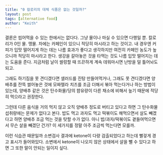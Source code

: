 ```yaml
---
title: "0 칼로리의 대체 식품은 없는 것일까?"
layout: post
tags: [alternative food]
author: "Keith"
---
```


결론은 씹어먹을 수 있는 한에서는 없다다. 그냥 물이나 마실 수 있으면 다행일 뿐. 칼로리가 0인 물. 맹물. 차에는 카페인이 있으니 적당히 마시라고 하는 것이고. 내 경우엔 커피가 입맛 떨어지게 하는 데는 나름 효과가 좋다고 생각하지만 여전히 카페인 농도가 높으니까 적당히 마시라고 한다. 생강을 갈아놓은 것을 타먹는 것도 나름 입맛 떨어지는 데는 도움을 준다. 지금처럼 날이 썰렁할 때 뜨끈하게 계속 데워마시면 난방을 덜 틀어놔도 되고. 

그래도 하기짐을 못 견디겠다면 샐러드를 진탕 만들어먹거나, 그래도 못 견디겠다면 양배추를 잔뜩 썰어놓은 것에 모짜렐라 치즈를 조금 더해서 볶아 먹는다거나 하는 방법이 있는데, 양배추 같은 것은 탄수화물/당의 햠유량이 다른 채소에 비해서 높기 때문에 적당히 먹으라고 권장한다.

그런데 다른 음식을 거의 먹지 않고 오직 양배추 정도로 버티고 있다고 하면 그 탄수화물 섭취량에는 문제가 없다고 본다. 밥도 먹고 과자도 먹고 떡볶이도 해먹으면서 살도 빼겠다고 하면 양배추 조금 먹는 것을 탓할 수가 없다. 아니 밥/과자/떡볶이도 곁들여먹으면서 무슨 살을 빼겠단 건가? 이 세가지를 정말 아주 조금씩 먹는다면 모를까.

이런 식습관 때문일까 소변검사 결과에 ketone이 다량 검출되었다고 하는데 뻘겋게 경고 표시가 들어와있다. 소변에서 ketone이 나오지 않은 상태에서 살을 뺄 수 있다고 하면 그 또한 말이 안되는 일이지 싶다.
